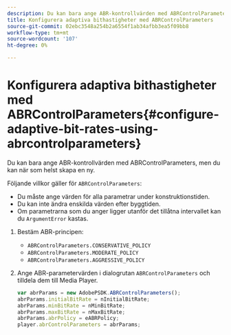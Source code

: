 ```yaml
---
description: Du kan bara ange ABR-kontrollvärden med ABRControlParameters, men du kan när som helst skapa en ny.
title: Konfigurera adaptiva bithastigheter med ABRControlParameters
source-git-commit: 02ebc3548a254b2a6554f1ab34afbb3ea5f09bb8
workflow-type: tm+mt
source-wordcount: '107'
ht-degree: 0%

---
```


# Konfigurera adaptiva bithastigheter med ABRControlParameters{#configure-adaptive-bit-rates-using-abrcontrolparameters}

Du kan bara ange ABR-kontrollvärden med ABRControlParameters, men du kan när som helst skapa en ny.

Följande villkor gäller för `ABRControlParameters`:

* Du måste ange värden för alla parametrar under konstruktionstiden.
* Du kan inte ändra enskilda värden efter byggtiden.
* Om parametrarna som du anger ligger utanför det tillåtna intervallet kan du `ArgumentError` kastas.

1. Bestäm ABR-principen:

   * `ABRControlParameters.CONSERVATIVE_POLICY`
   * `ABRControlParameters.MODERATE_POLICY`
   * `ABRControlParameters.AGGRESSIVE_POLICY`

1. Ange ABR-parametervärden i dialogrutan `ABRControlParameters` och tilldela dem till Media Player.

   ```js
   var abrParams = new AdobePSDK.ABRControlParameters(); 
   abrParams.initialBitRate = nInitialBitRate; 
   abrParams.minBitRate = nMinBitRate; 
   abrParams.maxBitRate = nMaxBitRate; 
   abrParams.abrPolicy = eABRPolicy; 
   player.abrControlParameters = abrParams;
   ```
